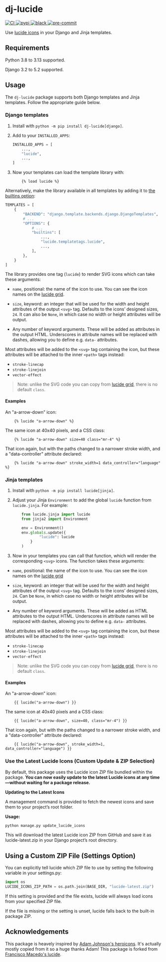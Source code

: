 # dj-lucide
<a href="https://github.com/vidski/lucide/actions?workflow=CI">
    <img
        src="https://img.shields.io/github/actions/workflow/status/franciscobmacedo/lucide/main.yml.svg?branch=main&style=for-the-badge"
        alt="CI"
        style="max-width: 100%;"
    >
</a>
<a href="https://pypi.org/project/dj-lucide/">
    <img
        src="https://img.shields.io/pypi/v/dj-lucide.svg?style=for-the-badge"
        alt="pypi"
        style="max-width: 100%;"
    >
</a>
<a href="https://github.com/psf/black">
    <img
        src="https://img.shields.io/badge/code%20style-black-000000.svg?style=for-the-badge"
        alt="black"
        style="max-width: 100%;"
    >
</a>
<a href="https://github.com/pre-commit/pre-commit">
    <img
        src="https://img.shields.io/badge/pre--commit-enabled-brightgreen?logo=pre-commit&logoColor=white&style=for-the-badge"
        alt="pre-commit"
        style="max-width: 100%;"
    >
</a>


Use [lucide icons](https://lucide.dev/) in your Django and Jinja templates.

## Requirements

Python 3.8 to 3.13 supported.

Django 3.2 to 5.2 supported.

## Usage

The `dj-lucide` package supports both Django templates and Jinja templates.
Follow the appropriate guide below.

### Django templates

1.  Install with `python -m pip install dj-lucide[django]`.

2.  Add to your `INSTALLED_APPS`:

    ```python
    INSTALLED_APPS = [
        ...,
        "lucide",
        ...,
    ]
    ```

3. Now your templates can load the template library with:

    ```django
        {% load lucide %}
    ```

Alternatively, make the library available in all templates by adding it to [the builtins option](https://docs.djangoproject.com/en/stable/topics/templates/#django.template.backends.django.DjangoTemplates>):

```python
TEMPLATES = [
    {
        "BACKEND": "django.template.backends.django.DjangoTemplates",
        # ...
        "OPTIONS": {
            # ...
            "builtins": [
                ...,
                "lucide.templatetags.lucide",
                ...,
            ],
        },
    }
]
```

The library provides one tag (`lucide`) to render SVG icons which can take these arguments:

- `name`, positional: the name of the icon to use. You can see the icon names on the [lucide grid](https://lucide.dev/icons/).

- `size`, keyword: an integer that will be used for the width and height attributes of the output `<svg>` tag.
  Defaults to the icons’ designed sizes, `24`.
  It can also be `None`, in which case no width or height attributes will be output.

- Any number of keyword arguments.
  These will be added as attributes in the output HTML.
  Underscores in attribute names will be replaced with dashes, allowing you to define e.g. `data-` attributes.


Most attributes will be added to the `<svg>` tag containing the icon, but these attributes will be attached to the inner `<path>` tags instead:

  - `stroke-linecap`
  - `stroke-linejoin`
  - `vector-effect`

> Note: unlike the SVG code you can copy from [lucide grid](https://lucide.dev/icons/), there is no default `class`.

#### Examples

An "a-arrow-down” icon:

```django
    {% lucide "a-arrow-down" %}
```

The same icon at 40x40 pixels, and a CSS class:

```django
    {% lucide "a-arrow-down" size=40 class="mr-4" %}
```

That icon again, but with the paths changed to a narrower stroke width, and a "data-controller" attribute declared:

```django
    {% lucide "a-arrow-down" stroke_width=1 data_controller="language" %}
```

### Jinja templates

1. Install with `python -m pip install lucide[jinja]`.

2. Adjust your Jinja `Environment` to add the global `lucide` function from `lucide.jinja`.
   For example:

   ```python
       from lucide.jinja import lucide
       from jinja2 import Environment

       env = Environment()
       env.globals.update({
               "lucide": lucide
           }
       )
    ```
3. Now in your templates you can call that function, which will render the corresponding `<svg>` icons. The function takes these arguments:

- `name`, positional: the name of the icon to use.
  You can see the icon names on the [lucide grid](https://lucide.dev/icons/)

- `size`, keyword: an integer that will be used for the width and height attributes of the output `<svg>` tag.
  Defaults to the icons’ designed sizes, `24`.
  Can be `None`, in which case no width or height attributes will be output.

- Any number of keyword arguments.
  These will be added as HTML attributes to the output HTML.
  Underscores in attribute names will be replaced with dashes, allowing you to define e.g. `data-` attributes.

Most attributes will be added to the `<svg>` tag containing the icon, but these attributes will be attached to the inner `<path>` tags instead:

  - `stroke-linecap`
  - `stroke-linejoin`
  - `vector-effect`

> Note: unlike the SVG code you can copy from [lucide grid](https://lucide.dev/icons/), there is no default `class`.

#### Examples

An "a-arrow-down” icon:

```jinja
    {{ lucide("a-arrow-down") }}
```

The same icon at 40x40 pixels and a CSS class:

```jinja
    {{ lucide("a-arrow-down", size=40, class="mr-4") }}
```

That icon again, but with the paths changed to a narrower stroke width, and a "data-controller" attribute declared:

```jinja
    {{ lucide("a-arrow-down", stroke_width=1, data_controller="language") }}
```

### Use the Latest Lucide Icons (Custom Update & ZIP Selection)

By default, this package uses the Lucide icon ZIP file bundled within the package.
**You can now easily update to the latest Lucide icons at any time—without waiting for a package release.**

**Updating to the Latest Icons**

A management command is provided to fetch the newest icons and save them to your project’s root folder.

**Usage:**

```bash
python manage.py update_lucide_icons
```
This will download the latest Lucide icon ZIP from GitHub and save it as lucide-latest.zip in your Django project’s root directory.

## Using a Custom ZIP File (Settings Option)
You can explicitly tell lucide which ZIP file to use by setting the following variable in your settings.py:
```python
import os
LUCIDE_ICONS_ZIP_PATH = os.path.join(BASE_DIR, "lucide-latest.zip")
```
If this setting is provided and the file exists, lucide will always load icons from your specified ZIP file.

If the file is missing or the setting is unset, lucide falls back to the built-in package ZIP.

## Acknowledgements

This package is heavely inspired by [Adam Johnson's heroicons](https://github.com/adamchainz/heroicons). It's actually mostly copied from it so a huge thanks Adam!
This package is forked from [Francisco Macedo's lucide](https://github.com/franciscobmacedo/lucide).
